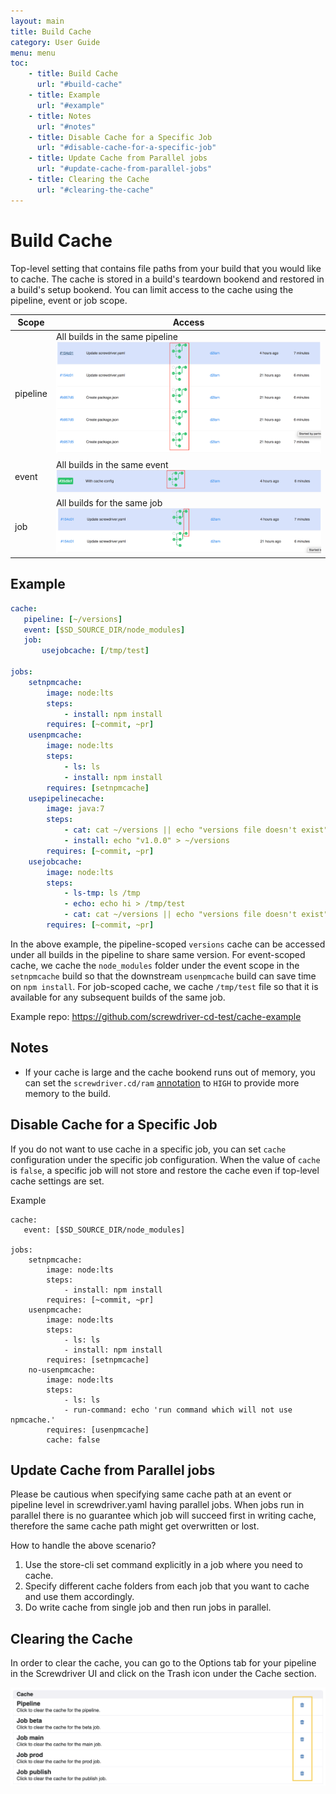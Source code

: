 ```yaml
---
layout: main
title: Build Cache
category: User Guide
menu: menu
toc:
    - title: Build Cache
      url: "#build-cache"
    - title: Example
      url: "#example"
    - title: Notes
      url: "#notes"
    - title: Disable Cache for a Specific Job
      url: "#disable-cache-for-a-specific-job"
    - title: Update Cache from Parallel jobs
      url: "#update-cache-from-parallel-jobs"
    - title: Clearing the Cache
      url: "#clearing-the-cache"
---
```

# Build Cache
Top-level setting that contains file paths from your build that you would like to cache. The cache is stored in a build's teardown bookend and restored in a build's setup bookend. You can limit access to the cache using the pipeline, event or job scope.

| Scope  | Access |
|---|---|
| pipeline  | All builds in the same pipeline ![pipeline-scope](../assets/pipeline-scope.png)  |
| event  | All builds in the same event ![event-scope](../assets/event-scope.png) |
| job  | All builds for the same job ![job-scope](../assets/job-scope.png) |

## Example

```yaml
cache:
   pipeline: [~/versions]
   event: [$SD_SOURCE_DIR/node_modules]
   job:
       usejobcache: [/tmp/test]

jobs:
    setnpmcache:
        image: node:lts
        steps:
            - install: npm install
        requires: [~commit, ~pr]
    usenpmcache:
        image: node:lts
        steps:
            - ls: ls
            - install: npm install
        requires: [setnpmcache]
    usepipelinecache:
        image: java:7
        steps:
            - cat: cat ~/versions || echo "versions file doesn't exist"
            - install: echo "v1.0.0" > ~/versions
        requires: [~commit, ~pr]
    usejobcache:
        image: node:lts
        steps:
            - ls-tmp: ls /tmp
            - echo: echo hi > /tmp/test
            - cat: cat ~/versions || echo "versions file doesn't exist"
        requires: [~commit, ~pr]
```

In the above example, the pipeline-scoped `versions` cache can be accessed under all builds in the pipeline to share same version. For event-scoped cache, we cache the `node_modules` folder under the event scope in the `setnpmcache` build so that the downstream `usenpmcache` build can save time on `npm install`. For job-scoped cache, we cache `/tmp/test` file so that it is available for any subsequent builds of the same job.

Example repo: <https://github.com/screwdriver-cd-test/cache-example>

## Notes
- If your cache is large and the cache bookend runs out of memory, you can set the `screwdriver.cd/ram` [annotation](./annotations) to `HIGH` to provide more memory to the build.

## Disable Cache for a Specific Job
If you do not want to use cache in a specific job, you can set `cache` configuration under the specific job configuration.
When the value of `cache` is `false`, a specific job will not store and restore the cache even if top-level cache settings are set.

Example
```
cache:
   event: [$SD_SOURCE_DIR/node_modules]

jobs:
    setnpmcache:
        image: node:lts
        steps:
            - install: npm install
        requires: [~commit, ~pr]
    usenpmcache:
        image: node:lts
        steps:
            - ls: ls
            - install: npm install
        requires: [setnpmcache]
    no-usenpmcache:
        image: node:lts
        steps:
            - ls: ls
            - run-command: echo 'run command which will not use npmcache.'
        requires: [usenpmcache]
        cache: false
```

## Update Cache from Parallel jobs

Please be cautious when specifying same cache path at an event or pipeline level in screwdriver.yaml having parallel jobs.
When jobs run in parallel there is no guarantee which job will succeed first in writing cache, therefore the same cache path
might get overwritten or lost.

How to handle the above scenario?
1. Use the store-cli set command explicitly in a job where you need to cache.
2. Specify different cache folders from each job that you want to cache and use them accordingly.
3. Do write cache from single job and then run jobs in parallel.

## Clearing the Cache
In order to clear the cache, you can go to the Options tab for your pipeline in the Screwdriver UI and click on the Trash icon under the Cache section.

![Clear cache](../assets/clear-cache.png)
